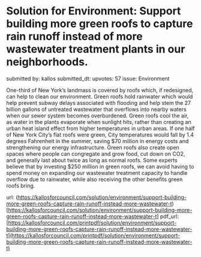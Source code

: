 # Solution for Environment: Support building more green roofs to capture rain runoff instead of more wastewater treatment plants in our neighborhoods. #

submitted by: kallos
submitted_dt: 
upvotes: 57
issue: Environment

One-third of New York’s landmass is covered by roofs which, if redesigned, can help to clean our environment. Green roofs hold rainwater which would help prevent subway delays associated with flooding and help stem the 27 billion gallons of untreated wastewater that overflows into nearby waters when our sewer system becomes overburdened. Green roofs cool the air, as water in the plants evaporate when sunlight hits, rather than creating an urban heat island effect from higher temperatures in urban areas. If one half of New York City’s flat roofs were green, City temperatures would fall by 1.4 degrees Fahrenheit in the summer, saving $70 million in energy costs and strengthening our energy infrastructure. Green roofs also create open spaces where people can congregate and grow food, cut down on CO2, and generally last about twice as long as normal roofs. Some experts believe that by investing $250 million in green roofs, we can avoid having to spend money on expanding our wastewater treatment capacity to handle overflow due to rainwater, while also receiving the other benefits green roofs bring.

url: (https://kallosforcouncil.com/solution/environment/support-building-more-green-roofs-capture-rain-runoff-instead-more-wastewater-t)[https://kallosforcouncil.com/solution/environment/support-building-more-green-roofs-capture-rain-runoff-instead-more-wastewater-t]
pdf_url: [https://kallosforcouncil.com/printpdf/solution/environment/support-building-more-green-roofs-capture-rain-runoff-instead-more-wastewater-t](https://kallosforcouncil.com/printpdf/solution/environment/support-building-more-green-roofs-capture-rain-runoff-instead-more-wastewater-t)